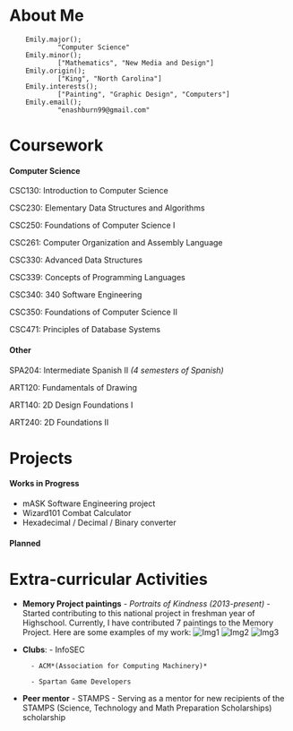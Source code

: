 # About Me
        
        Emily.major();
                "Computer Science"
        Emily.minor();
                ["Mathematics", "New Media and Design"]
        Emily.origin();
                ["King", "North Carolina"]
        Emily.interests();
                ["Painting", "Graphic Design", "Computers"]
        Emily.email();
                "enashburn99@gmail.com"
                
# Coursework
#### Computer Science
CSC130: Introduction to Computer Science

CSC230: Elementary Data Structures and Algorithms

CSC250: Foundations of Computer Science I

CSC261: Computer Organization and Assembly Language

CSC330: Advanced Data Structures

CSC339: Concepts of Programming Languages

CSC340: 340 Software Engineering

CSC350: Foundations of Computer Science II

CSC471: Principles of Database Systems


#### Other
SPA204: Intermediate Spanish II *(4 semesters of Spanish)*

ART120: Fundamentals of Drawing

ART140: 2D Design Foundations I

ART240: 2D Foundations II
                
# Projects
#### Works in Progress
- mASK Software Engineering project
- Wizard101 Combat Calculator
- Hexadecimal / Decimal / Binary converter

#### Planned


# Extra-curricular Activities
- **Memory Project paintings** - *Portraits of Kindness (2013-present)*
        - Started contributing to this national project in freshman year of Highschool. Currently, I have contributed 7 paintings to the Memory Project. Here are some examples of my work:
        ![Img1](https://imgur.com/8PjN2gS.png)
        ![Img2](https://imgur.com/hUq1noI.png)
        ![Img3](https://imgur.com/0KNIKcC.png)
        
        
- **Clubs**: 
        - InfoSEC
        
        - ACM*(Association for Computing Machinery)*
        
        - Spartan Game Developers

- **Peer mentor** - STAMPS
        - Serving as a mentor for new recipients of the STAMPS (Science, Technology and Math Preparation Scholarships) scholarship
